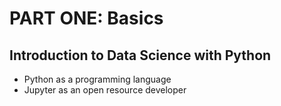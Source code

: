 # PART ONE: Basics

## Introduction to Data Science with Python

- Python as a programming language
- Jupyter as an open resource developer